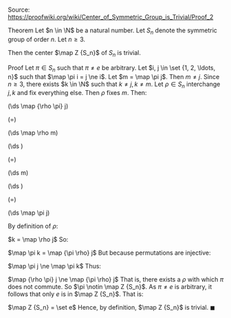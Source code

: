 # 

Source: https://proofwiki.org/wiki/Center_of_Symmetric_Group_is_Trivial/Proof_2

Theorem
Let $n \in \N$ be a natural number.
Let $S_n$ denote the symmetric group of order $n$.
Let $n \ge 3$.

Then the center $\map Z {S_n}$ of $S_n$ is trivial.


Proof
Let $\pi \in S_n$ such that $\pi \ne e$ be arbitrary.
Let $i, j \in \set {1, 2, \ldots, n}$ such that $\map \pi i = j \ne i$.
Let $m = \map \pi j$.
Then $m \ne j$.
Since $n \ge 3$, there exists $k \in \N$ such that $k \ne j, k \ne m$.
Let $\rho \in S_n$ interchange $j, k$ and fix everything else.
Then $\rho$ fixes $m$.
Then:














\(\ds \map {\rho \pi} j\)

\(=\)







\(\ds \map \rho m\)




















\(\ds \)

\(=\)







\(\ds m\)




















\(\ds \)

\(=\)







\(\ds \map \pi j\)









By definition of $\rho$:

$k = \map \rho j$
So:

$\map \pi k = \map {\pi \rho} j$
But because permutations are injective:

$\map \pi j \ne \map \pi k$
Thus:

$\map {\rho \pi} j \ne \map {\pi \rho} j$
That is, there exists a $\rho$ with which $\pi$ does not commute.
So $\pi \notin \map Z {S_n}$.
As $\pi \ne e$ is arbitrary, it follows that only $e$ is in $\map Z {S_n}$.
That is:

$\map Z {S_n} = \set e$
Hence, by definition, $\map Z {S_n}$ is trivial.
$\blacksquare$





